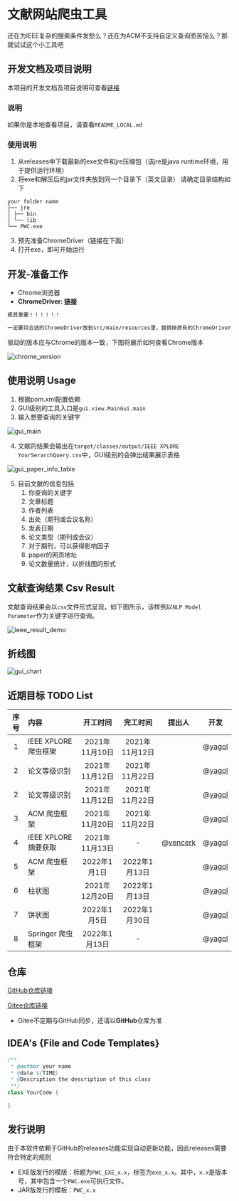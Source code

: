 # 文献网站爬虫工具

还在为IEEE复杂的搜索条件发愁么？还在为ACM不支持自定义查询而苦恼么？那就试试这个小工具吧

## 开发文档及项目说明

本项目的开发文档及项目说明可查看[链接](https://yagol2020.github.io/project/pwc.html)

### 说明

如果你是本地查看项目，请查看`README_LOCAL.md`

### 使用说明

1. 从releases中下载最新的exe文件和jre压缩包（该jre是java runtime环境，用于提供运行环境）
2. 将exe和解压后的jar文件夹放到同一个目录下（英文目录） 请确定目录结构如下

```tree
your folder name 
├── jre
│ ├── bin
│ └── lib
└── PWC.exe
```

3. 预先准备ChromeDriver（链接在下面）
4. 打开exe，即可开始运行

## 开发-准备工作

* Chrome浏览器
* **ChromeDriver: [链接](http://chromedriver.storage.googleapis.com/index.html)**

```markdown
极其重要！！！！！！

一定要将合适的ChromeDriver放到src/main/resources里，替换掉原有的ChromeDriver!
```

驱动的版本应与Chrome的版本一致，下图将展示如何查看Chrome版本

<img alt="chrome_version" src="./images/chrome_version.png"/>

## 使用说明 Usage

1. 根据pom.xml配置依赖
2. GUI级别的工具入口是`gui.view.MainGui.main`
3. 输入想要查询的关键字

<img alt="gui_main" src="./images/gui_main.png"/>

4. 文献的结果会输出在`target/classes/output/IEEE XPLORE YourSerarchQuery.csv`中，GUI级别的会弹出结果展示表格

<img alt="gui_paper_info_table" src="./images/gui_paper_info_table.png"/>

5. 目前文献的信息包括
    1. 你查询的关键字
    2. 文章标题
    3. 作者列表
    4. 出处（期刊或会议名称）
    5. 发表日期
    6. 论文类型（期刊或会议）
    7. 对于期刊，可以获得影响因子
    8. paper的网页地址
    9. 论文数量统计，以折线图的形式

## 文献查询结果 Csv Result

文献查询结果会以`csv`文件形式呈现，如下图所示，该样例以`NLP Model Parameter`作为关键字进行查询。

<img alt="ieee_result_demo" src="./images/ieee_result_demo.png"/>

## 折线图

<img alt="gui_chart" src="./images/gui_chart.png"/>

## 近期目标 TODO List

| 序号        | 内容    |  开工时间  |    完工时间     | 提出人 |                   开发                   |
| :--------:   | :-----   | :----: |:-----------:|-----|:--------------------------------------:|
| 1        | IEEE XPLORE 爬虫框架      |   2021年11月10日    | 2021年11月12日 |     | @[yagol](https://github.com/yagol2020) |
| 2        | 论文等级识别      |   2021年11月12日    | 2021年11月22日 |     | @[yagol](https://github.com/yagol2020) |
| 2        | 论文等级识别      |   2021年11月12日    | 2021年11月22日 |     | @[yagol](https://github.com/yagol2020) |
| 3        | ACM 爬虫框架      |   2021年11月20日    | 2021年11月22日 |     | @[yagol](https://github.com/yagol2020) |
| 4        | IEEE XPLORE 摘要获取      |   2021年11月13日    |      -      |  @[vencerk](https://github.com/vencerk)   | @[yagol](https://github.com/yagol2020) |
|5         | ACM 爬虫框架 | 2022年1月1日| 2022年1月13日  |     | @[yagol](https://github.com/yagol2020) |
|6         | 柱状图 | 2021年12月20日| 2022年1月13日  |     | @[yagol](https://github.com/yagol2020) |
|7         | 饼状图 | 2022年1月5日| 2022年1月30日  |     | @[yagol](https://github.com/yagol2020) |
|8         | Springer 爬虫框架 | 2022年1月13日|      -      |     | @[yagol](https://github.com/yagol2020) |

## 仓库

[GitHub仓库链接](https://github.com/yagol2020/PaperWebCrawler)

[Gitee仓库链接](https://gitee.com/yagol2020/PaperWebCrawler)

* Gitee不定期与GitHub同步，还请以**GitHub**仓库为准

## IDEA's {File and Code Templates}

```java
/**
 * @author your name
 * @date ${TIME}
 * @Description the description of this class
 **/
class YourCode {

}
```

## 发行说明

由于本软件依赖于GitHub的releases功能实现自动更新功能，因此releases需要符合特定的规则

* EXE版发行的模版：标题为`PWC_EXE_x.x`，标签为`exe_x.x`。其中，`x.x`是版本号，其中包含一个`PWC.exe`可执行文件。
* JAR版发行的模板：`PWC_x.x`
